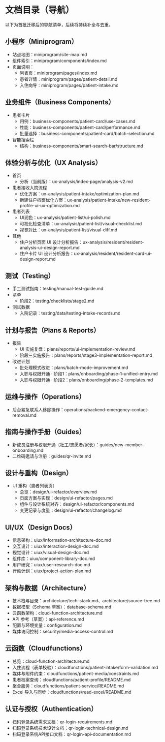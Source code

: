 # 文档目录（导航）

以下为首批迁移后的导航清单，后续将持续补全与去重。

## 小程序（Miniprogram）
- 站点地图：miniprogram/site-map.md
- 组件索引：miniprogram/components/index.md
- 页面说明：
  - 列表页：miniprogram/pages/index.md
  - 患者详情：miniprogram/pages/patient-detail.md
  - 入住向导：miniprogram/pages/patient-intake.md

## 业务组件（Business Components）
- 患者卡片
  - 用例：business-components/patient-card/use-cases.md
  - 性能：business-components/patient-card/performance.md
  - 批量选择：business-components/patient-card/batch-selection.md
- 智能搜索栏
  - 结构：business-components/smart-search-bar/structure.md

## 体验分析与优化（UX Analysis）
- 首页
  - 分析（当前版）：ux-analysis/index-page/analysis-v2.md
- 患者接收入院流程
  - 优化方案：ux-analysis/patient-intake/optimization-plan.md
  - 新建住户档案优化方案：ux-analysis/patient-intake/new-resident-profile-ui-ux-optimization.md
- 患者列表
  - UI润色：ux-analysis/patient-list/ui-polish.md
  - 可视化检查清单：ux-analysis/patient-list/visual-checklist.md
  - 视觉对比：ux-analysis/patient-list/visual-diff.md
- 其他
  - 住户分析页面 UI 设计分析报告：ux-analysis/resident/resident-analysis-ui-design-report.md
  - 住户卡片 UI 设计分析报告：ux-analysis/resident/resident-card-ui-design-report.md

## 测试（Testing）
- 手工测试指南：testing/manual-test-guide.md
- 清单
  - 阶段2：testing/checklists/stage2.md
- 测试数据
  - 入院记录：testing/data/testing-intake-records.md

## 计划与报告（Plans & Reports）
- 报告
  - UI 实施复盘：plans/reports/ui-implementation-review.md
  - 阶段三实施报告：plans/reports/stage3-implementation-report.md
- 改进计划
  - 批处理模式改进：plans/batch-mode-improvement.md
  - 入职与权限开通 · 阶段1：plans/onboarding/phase-1-unified-entry.md
  - 入职与权限开通 · 阶段2：plans/onboarding/phase-2-templates.md

## 运维与操作（Operations）
- 后台紧急联系人移除操作：operations/backend-emergency-contact-removal.md

## 指南与操作手册（Guides）
- 新成员注册与权限开通（社工/志愿者/家长）：guides/new-member-onboarding.md
- 二维码邀请与注册：guides/qr-invite.md

## 设计与重构（Design）
- UI 重构（患者列表页）
  - 总览：design/ui-refactor/overview.md
  - 页面方案与实现：design/ui-refactor/pages.md
  - 组件与设计系统对齐：design/ui-refactor/components.md
  - 变更记录与度量：design/ui-refactor/changelog.md

## UI/UX（Design Docs）
- 信息架构：uiux/information-architecture-doc.md
- 交互设计：uiux/interaction-design-doc.md
- 视觉设计：uiux/visual-design-doc.md
- 组件库：uiux/component-library-doc.md
- 用户研究：uiux/user-research-doc.md
- 行动计划：uiux/project-action-plan.md

## 架构与数据（Architecture）
- 技术栈与目录：architecture/tech-stack.md、architecture/source-tree.md
- 数据模型（Schema 草案）：database-schema.md
- 云函数架构：cloud-function-architecture.md
- API 参考（草案）：api-reference.md
- 配置与环境变量：configuration.md
- 媒体访问控制：security/media-access-control.md

## 云函数（Cloudfunctions）
- 总览：cloud-function-architecture.md
- 入住流程（表单校验）：cloudfunctions/patient-intake/form-validation.md
- 媒体与附件约束：cloudfunctions/patient-media/constraints.md
- 患者档案查询：cloudfunctions/patient-profile/README.md
- 聚合服务：cloudfunctions/patient-service/README.md
- Excel 导入与同步：cloudfunctions/read-excel/README.md

## 认证与授权（Authentication）
- 扫码登录系统需求文档：qr-login-requirements.md
- 扫码登录系统技术设计文档：qr-login-technical-design.md
- 扫码登录系统API接口文档：qr-login-api-documentation.md

<!-- 历史归档已清理；如需过往版本请查阅 Git 历史 -->
